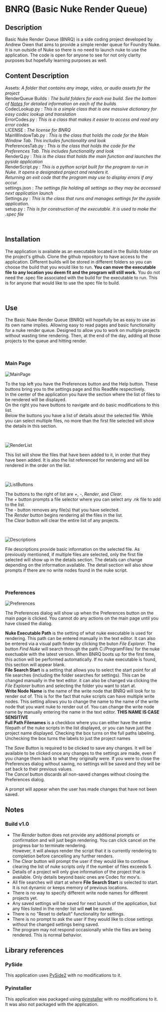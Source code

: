 # BNRQ (Basic Nuke Render Queue)


## Description
Basic Nuke Render Queue (BNRQ) is a side coding project developed by Andrew Owen that aims to provide a simple
render queue for Foundry Nuke. It is run outside of Nuke so there is no need to launch nuke to use the
application. The code is open for anyone to see for not only clarity purposes but hopefully learning
purposes as well. 

## Content Description
Assets: *A folder that contains any image, video, or audio assets for the project*
<br>RenderQueue Builds : *The build folders for each exe build. See the bottom of [Notes]([https://github.com/Andr3w0w3n/BNRQ/blob/main/README.md#use](https://github.com/Andr3w0w3n/BNRQ#notes)) for detailed information on each of the builds*
<br>CodecLookup.py : *This is a simple class that is one massive dictionary for easy codec lookup and translation*
<br>ErrorCodes.py : *This is a class that makes it easier to access and read any error codes*
<br>LICENSE : *The license for BNRQ*
<br>MainWindowTab.py : *This is the class that holds the code for the Main Window Tab. This includes functionality and look*
<br>PreferencesTab.py : *This is the class that holds the code for the Preferences Tab. This includes functionality and look*
<br>RenderQ.py : *This is the class that holds the main function and launches the pyside application*
<br>RenderScript.py : *This is a python script built for the program to run in Nuke. It opens a designated project and renders it.
<br>		&#9;Returning an exit code that the program may use to display errors if any occur.*
<br>settings.json : *The settings file holding all settings so they may be accessed next application launch*
<br>Settings.py : *This is the class that runs and manages settings for the pyside application.*
<br>setup.py : *This is for construction of the executable. It is used to make the .spec file*

<br>

## Installation
The application is available as an executable located in the Builds folder on the project's github. Clone the github repository
to have access to the application. Different builds will be stored in different folders so you can choose the build that you
would like to run. **You can move the executable file to any location you deem fit and the program will still work.**
You do not need the .spec file associated with the build for the executable to run. 
This is for anyone that would like to use the spec file to build.

<br>

## Use
The Basic Nuke Render Queue (BNRQ) will hopefully be as easy to use as its own name implies. Allowing easy to read pages and basic functionality for a nuke render queue.
Designed to allow you to work on multiple projects without wasting time rendering. Then, at the end of the day, adding all those projects to the queue and hitting render.

<br>

### Main Page

![MainPage](https://github.com/Andr3w0w3n/BNRQ/blob/main/Assets/ReadMe/MainPage.png)

To the top left you have the Preferences button and the Help button. These buttons bring you to the settings page and this ReadMe respectively. 
<br>In the center of the application you have the section where the list of files to be rendered will be displayed.
<br>On the right you have buttons to navigate and do basic modifications to this list. 
<br>Below the buttons you have a list of details about the selected file. While you can select multiple files, no more than the first file selected will show the details in this section.

<br>

![RenderList](https://github.com/Andr3w0w3n/BNRQ/blob/main/Assets/ReadMe/RenderList.png)

This list will show the files that have been added to it, in order that they have been added. It is also the list referenced for rendering and will be rendered in the order on the list.

<br>

![ListButtons](https://github.com/Andr3w0w3n/BNRQ/blob/main/Assets/ReadMe/ListButtons.png)

The buttons to the right of list are *+*, *-*, *Render*, and *Clear*. 
<br>The *+* button prompts a file selector where you can select any .nk file to add to the list. 
<br>The *-* button removes any file(s) that you have selected.
<br>The *Render* button begins rendering all the files in the list. 
<br>The *Clear* button will clear the entire list of any projects.

<br>

![Descriptions](https://github.com/Andr3w0w3n/BNRQ/blob/main/Assets/ReadMe/FileDescriptions.png)

File descriptions provide basic information on the selected file. As previously mentioned, if multiple files are selected, only the first file selected will show up in the details section.
The details can change depending on the information available. The detail section will also show prompts if there are no write nodes found in the nuke script. 

<br>

### Preferences

![Preferences](https://github.com/Andr3w0w3n/BNRQ/blob/main/Assets/ReadMe/PreferencesDialog.png)

The Preferences dialog will show up when the Preferences button on the main page is clicked. You cannot do any actions on the main page until you have closed the dialog.

**Nuke Executable Path** is the setting of what nuke executable is used for rendering. This path can be entered manually in the text editor. It can also be entered via a visual path finder by clicking the buton *File Explorer*.
The button *Find Nuke* will search through the path C:/ProgramFiles/ for the nuke exectuable with the latest version. When BNRQ boots up for the first time, this action will be performed automatically.
If no nuke executable is found, this section will appear blank.
<br>**File Search Start** is a setting that allows you to select the start point for all file searches (including the folder searches for settings). This can be changed manually in the text editor. it can also be changed via clicking
the *File Explorer* button and selecting the folder you want to start at.
<br>**Write Node Name** is the name of the write node that BNRQ will look for to render out of. This is for the fact that nuke scripts can have multiple write nodes. This setting allows you to change the name to the name of the write node
that you want nuke to render out of. You can change the write node name by manually entering the name in the text editor. **THIS NAME IS CASE SENSITIVE**
<br>**Full Path Filenames** is a checkbox where you can either have the entire filepath of the nuke scripts in the list displayed, or you can have just the project name displayed. Checking the box turns on the full paths labeling.
Unchecking the box turns the labels to just the project names

The *Save* Button is required to be clicked to save any changes. It will be available to be clicked once any changes to the settings are made, even if you change them back to what they originally were. If you were to close the 
Preferences dialog without saving, no settings will be saved and they will be set back to their previous values.
<br>The *Cancel* button discards all non-saved changes without closing the Preferences dialog. 

A prompt will appear when the user has made changes that have not been saved.

## Notes 

### Build v1.0
- The *Render* button does not provide any additional prompts or confirmation and will just begin rendering. You can click cancel on the progress bar to terminate rendering.<br>
             However, it will always render the script that it is currently rendering to completion before cancelling any further renders.
- The *Clear* button will prompt the user if they would like to continue clearing the list of nuke scripts only if the number of files exceeds 5. 
- Details of a project will only give information of the project that is available. Only details beyond basic ones are Codec for mov's.
- All file searches will start at where **File Search Start** is selected to start. It is not dynamic or keeps memory of previous locations.
- There is no way to specify different write node names for different projects yet.
- Any saved settings will be saved for next launch of the application, but any files listed in the render list will **not** be saved.
- There is no "Reset to default" functionality for settings.
- There is no prompt to ask the user if they would like to close settings without the changed settings being saved.
- The program may not respond occasionally while the files are being rendered. This is normal behavior.


## Library references
### PySide
This application uses [PySide2](https://pypi.org/project/PySide2/) with no modifications to it. 

### Pyinstaller
This application was packaged using [pyinstaller](https://pyinstaller.org/en/stable/installation.html) with no modifications to it. It was also not packaged with the application.

